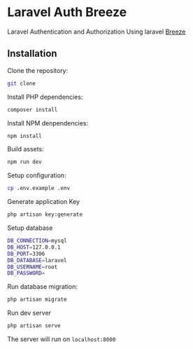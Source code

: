 # Laravel Auth Breeze

Laravel Authentication and Authorization Using laravel [Breeze](https://github.com/laravel/breeze)

## Installation

Clone the repository:

```sh
git clone 
```

Install PHP dependencies:

```sh
composer install
```

Install NPM denpendencies:

```sh
npm install
```

Build assets:

```sh
npm run dev
```

Setup configuration:

```sh
cp .env.example .env
```

Generate application Key

```sh
php artisan key:generate
```

Setup database

```sh
DB_CONNECTION=mysql
DB_HOST=127.0.0.1
DB_PORT=3306
DB_DATABASE=laravel
DB_USERNAME=root
DB_PASSWORD=
```

Run database migration:

```sh
php artisan migrate
```

Run dev server

```sh
php artisan serve
```

The server will run on `localhost:8000`

